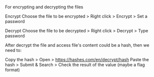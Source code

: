 
For encrypting and decrypting the files

Encrypt
Choose the file to be encrypted > Right click > Encrypt > Set a password

Decrypt
Choose the file to be decrypted > Right click > Decrypt > Type password

After decrypt the file and access file's content could be a hash, then we need to:

Copy the hash > Open > https://hashes.com/en/decrypt/hash
Paste the hash > Submit & Search > Check the result of the value (maybe a flag format)
